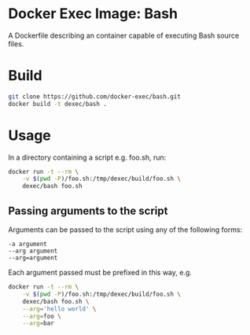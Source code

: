 # Docker Exec Image: Bash

A Dockerfile describing an container capable of executing Bash source files.

# Build

```sh
git clone https://github.com/docker-exec/bash.git
docker build -t dexec/bash .
```

# Usage

In a directory containing a script e.g. foo.sh, run:

```sh
docker run -t --rm \
    -v $(pwd -P)/foo.sh:/tmp/dexec/build/foo.sh \
    dexec/bash foo.sh
```

## Passing arguments to the script

Arguments can be passed to the script using any of the following forms:

```
-a argument
--arg argument
--arg=argument
```

Each argument passed must be prefixed in this way, e.g.

```sh
docker run -t --rm \
    -v $(pwd -P)/foo.sh:/tmp/dexec/build/foo.sh \
    dexec/bash foo.sh \
    --arg='hello world' \
    --arg=foo \
    --arg=bar
```
